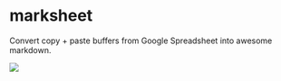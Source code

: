 # marksheet
Convert copy + paste buffers from Google Spreadsheet into awesome markdown.

![](https://cloud.githubusercontent.com/assets/93564/6142414/f0ec331a-b16a-11e4-94df-643157951d5e.gif)
